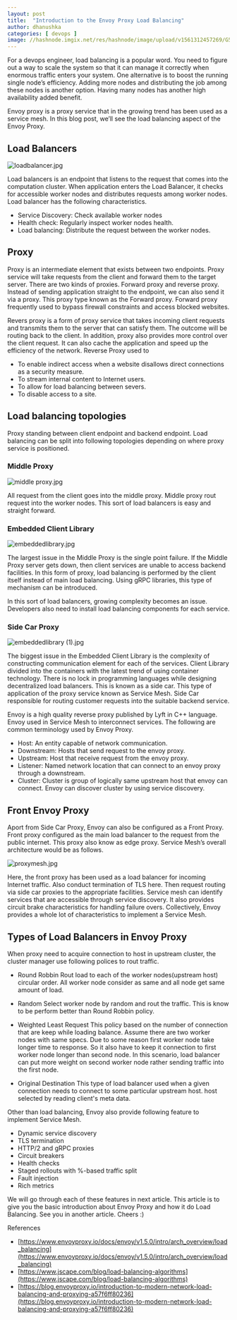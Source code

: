 ```yaml
---
layout: post
title:  "Introduction to the Envoy Proxy Load Balancing"
author: dhanushka
categories: [ devops ]
image: //hashnode.imgix.net/res/hashnode/image/upload/v1561312457269/G5Pz1-Ghi.jpeg
---
```

For a devops engineer, load balancing is a popular word. You need to figure out a way to scale the system so that it can manage it correctly when enormous traffic enters your system. One alternative is to boost the running single node’s efficiency. Adding more nodes and distributing the job among these nodes is another option. Having many nodes has another high availability added benefit.

Envoy proxy is a proxy service that in the growing trend has been used as a service mesh. In this blog post, we’ll see the load balancing aspect of the Envoy Proxy.

## Load Balancers

![loadbalancer.jpg](https://cdn.hashnode.com/res/hashnode/image/upload/v1561200701337/6m8S99wcO.jpeg)

Load balancers is an endpoint that listens to the request that comes into the computation cluster. When application enters the Load Balancer, it checks for accessible worker nodes and distributes requests among worker nodes. Load balancer has the following characteristics.
- Service Discovery: Check available worker nodes
- Health check: Regularly inspect worker nodes health.
- Load balancing: Distribute the request between the worker nodes.

## Proxy
Proxy is an intermediate element that exists between two endpoints. Proxy service will take requests from the client and forward them to the target server. There are two kinds of proxies. Forward proxy and reverse proxy. Instead of sending application straight to the endpoint, we can also send it via a proxy. This proxy type known as the Forward proxy. Forward proxy frequently used to bypass firewall constraints and access blocked websites. 

Revers proxy is a form of proxy service that takes incoming client requests and transmits them to the server that can satisfy them. The outcome will be routing back to the client. In addition, proxy also provides more control over the client request. It can also cache the application and speed up the efficiency of the network. Reverse Proxy used to
- To enable indirect access when a website disallows direct connections as a security measure.
- To stream internal content to Internet users.
- To allow for load balancing between severs.
- To disable access to a site.

## Load balancing topologies

Proxy standing between client endpoint and backend endpoint. Load balancing can be split into following topologies depending on where proxy service is positioned.

### Middle Proxy

![middle proxy.jpg](https://cdn.hashnode.com/res/hashnode/image/upload/v1561205086390/LSqMUbxzw.jpeg)

All request from the client goes into the middle proxy. Middle proxy rout request into the worker nodes. This sort of load balancers is easy and straight forward.

### Embedded Client Library


![embeddedlibrary.jpg](https://cdn.hashnode.com/res/hashnode/image/upload/v1561205823453/R5t8rUG_s.jpeg)

The largest issue in the Middle Proxy is the single point failure. If the Middle Proxy server gets down, then client services are unable to access backend facilities. In this form of proxy, load balancing is performed by the client itself instead of main load balancing. Using gRPC libraries, this type of mechanism can be introduced.

In this sort of load balancers, growing complexity becomes an issue. Developers also need to install load balancing components for each service.

### Side Car Proxy

![embeddedlibrary (1).jpg](https://cdn.hashnode.com/res/hashnode/image/upload/v1561210903166/SeuzlneW7.jpeg)

The biggest issue in the Embedded Client Library is the complexity of constructing communication element for each of the services. Client Library divided into the containers with the latest trend of using container technology. There is no lock in programming languages while designing decentralized load balancers. This is known as a side car. This type of application of the proxy service known as Service Mesh. Side Car responsible for routing customer requests into the suitable backend service.

Envoy is a high quality reverse proxy published by Lyft in C++ language. Envoy used in Service Mesh to interconnect services. The following are common terminology used by Envoy Proxy.

- Host: An entity capable of network communication.
- Downstream: Hosts that send request to the envoy proxy.
- Upstream: Host that receive request from the envoy proxy.
- Listener: Named network location that can connect to an envoy proxy through a downstream.
- Cluster: Cluster is group of logically same upstream host that envoy can connect. Envoy can discover cluster by using service discovery.

## Front Envoy Proxy
Aport from Side Car Proxy, Envoy can also be configured as a Front Proxy. Front proxy configured as the main load balancer to the request from the public internet. This proxy also know as edge proxy. Service Mesh’s overall architecture would be as follows.

![proxymesh.jpg](https://cdn.hashnode.com/res/hashnode/image/upload/v1561216275915/eEMY3ilcZ.jpeg)

Here, the front proxy has been used as a load balancer for incoming Internet traffic. Also conduct termination of TLS here. Then request routing via side car proxies to the appropriate facilities. Service mesh can identify services that are accessible through service discovery. It also provides circuit brake characteristics for handling failure overs. Collectively, Envoy provides a whole lot of characteristics to implement a Service Mesh.

## Types of Load Balancers in Envoy Proxy
When proxy need to acquire connection to host in upstream cluster, the cluster manager use following polices to rout traffic.

- Round Robbin
Rout load to each of the worker nodes(upstream host) circular order. All worker node consider as same and all node get same amount of load.

- Random
Select worker node by random and rout the traffic. This is know to be perform better than Round Robbin policy.

- Weighted Least Request
This policy based on the number of connection that are keep while loading balance. Assume there are two worker nodes with same specs. Due to some reason first worker node take longer time to response. So it also have to keep it connection to first worker node longer than second node. In this scenario, load balancer can put more weight on second worker node rather sending traffic into the first node.

- Original Destination
This type of load balancer used when a given connection needs to connect to some particular upstream host. host selected by reading client's meta data.

Other than load balancing, Envoy also provide following feature to implement Service Mesh.
- Dynamic service discovery
- TLS termination
- HTTP/2 and gRPC proxies
- Circuit breakers
- Health checks
- Staged rollouts with %-based traffic split
- Fault injection
- Rich metrics

We will go through each of these features in next article. This article is to give you the basic introduction about Envoy Proxy and how it do Load Balancing. See you in another article. Cheers :)

References
-  [https://www.envoyproxy.io/docs/envoy/v1.5.0/intro/arch_overview/load_balancing](https://www.envoyproxy.io/docs/envoy/v1.5.0/intro/arch_overview/load_balancing)
- [https://www.jscape.com/blog/load-balancing-algorithms](https://www.jscape.com/blog/load-balancing-algorithms)
- [https://blog.envoyproxy.io/introduction-to-modern-network-load-balancing-and-proxying-a57f6ff80236](https://blog.envoyproxy.io/introduction-to-modern-network-load-balancing-and-proxying-a57f6ff80236)